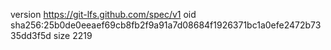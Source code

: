 version https://git-lfs.github.com/spec/v1
oid sha256:25b0de0eeaef69cb8fb2f9a91a7d08684f1926371bc1a0efe2472b7335dd3f5d
size 2219
